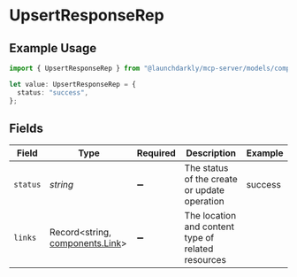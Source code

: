 # UpsertResponseRep

## Example Usage

```typescript
import { UpsertResponseRep } from "@launchdarkly/mcp-server/models/components";

let value: UpsertResponseRep = {
  status: "success",
};
```

## Fields

| Field                                                              | Type                                                               | Required                                                           | Description                                                        | Example                                                            |
| ------------------------------------------------------------------ | ------------------------------------------------------------------ | ------------------------------------------------------------------ | ------------------------------------------------------------------ | ------------------------------------------------------------------ |
| `status`                                                           | *string*                                                           | :heavy_minus_sign:                                                 | The status of the create or update operation                       | success                                                            |
| `links`                                                            | Record<string, [components.Link](../../models/components/link.md)> | :heavy_minus_sign:                                                 | The location and content type of related resources                 |                                                                    |